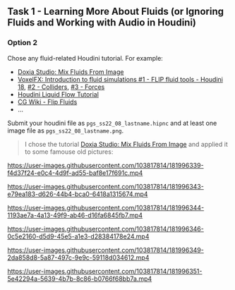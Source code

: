 ## Task 1 - Learning More About Fluids (or Ignoring Fluids and Working with Audio in Houdini)

### Option 2

Chose any fluid-related Houdini tutorial. For example:

* [Doxia Studio: Mix Fluids From Image](https://www.youtube.com/watch?v=aT4mZphB154&t=230s)
* [VoxelFX: Introduction to fluid simulations #1 - FLIP fluid tools - Houdini 18](https://www.youtube.com/watch?v=UQXS12sj9IA&t=42s), [#2 - Colliders](https://www.youtube.com/watch?v=2H1EWhvMewk), [#3 - Forces](https://www.youtube.com/watch?v=tAio77ZdKos)
* [Houdini Liquid Flow Tutorial](https://www.youtube.com/watch?v=_0QzfR-i2Os)
* [CG Wiki - Flip Fluids](https://www.tokeru.com/cgwiki/index.php?title=HoudiniDops#Flip)
* ...

Submit your houdini file as `pgs_ss22_08_lastname.hipnc` and at least one image file as `pgs_ss22_08_lastname.png`.

> I chose the tutorial [Doxia Studio: Mix Fluids From Image](https://www.youtube.com/watch?v=aT4mZphB154&t=230s) and applied it to some famouse old pictures:


https://user-images.githubusercontent.com/103817814/181996339-f4d37f24-e0c4-4d9f-ad55-baf8e17f691c.mp4



https://user-images.githubusercontent.com/103817814/181996343-e79ea183-d626-44b4-bca0-6418a1315674.mp4



https://user-images.githubusercontent.com/103817814/181996344-1193ae7a-4a13-49f9-ab46-d16fa6845fb7.mp4



https://user-images.githubusercontent.com/103817814/181996346-0c5e2160-d5d9-45e5-a1e3-d28384178e24.mp4



https://user-images.githubusercontent.com/103817814/181996349-2da858d8-5a87-497c-9e9c-59118d034612.mp4



https://user-images.githubusercontent.com/103817814/181996351-5e42294a-5639-4b7b-8c86-b0766f68bb7a.mp4

